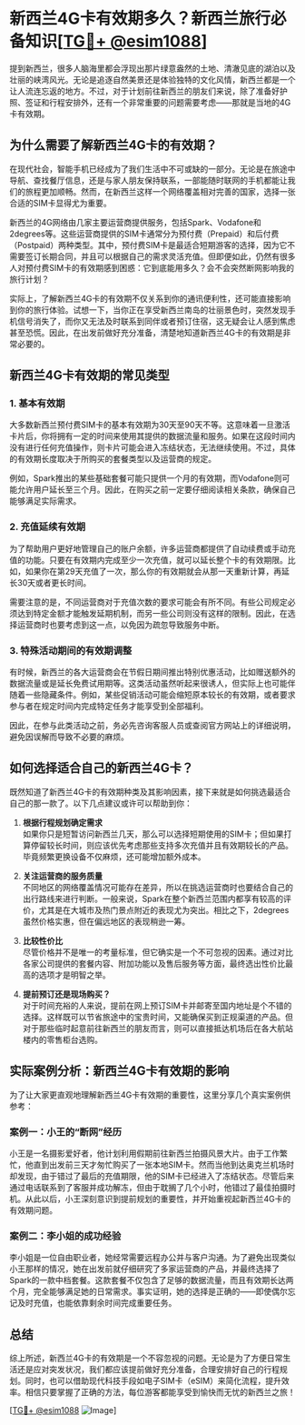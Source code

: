 # 新西兰4G卡有效期多久？新西兰旅行必备知识[[TG💪+ @esim1088](https://t.me/s/esim1088)]

提到新西兰，很多人脑海里都会浮现出那片绿意盎然的土地、清澈见底的湖泊以及壮丽的峡湾风光。无论是追逐自然美景还是体验独特的文化风情，新西兰都是一个让人流连忘返的地方。不过，对于计划前往新西兰的朋友们来说，除了准备好护照、签证和行程安排外，还有一个非常重要的问题需要考虑——那就是当地的4G卡有效期。

## 为什么需要了解新西兰4G卡的有效期？

在现代社会，智能手机已经成为了我们生活中不可或缺的一部分。无论是在旅途中导航、查找餐厅信息，还是与家人朋友保持联系，一部能随时联网的手机都能让我们的旅程更加顺畅。然而，在新西兰这样一个网络覆盖相对完善的国家，选择一张合适的SIM卡显得尤为重要。

新西兰的4G网络由几家主要运营商提供服务，包括Spark、Vodafone和2degrees等。这些运营商提供的SIM卡通常分为预付费（Prepaid）和后付费（Postpaid）两种类型。其中，预付费SIM卡是最适合短期游客的选择，因为它不需要签订长期合同，并且可以根据自己的需求灵活充值。但即便如此，仍然有很多人对预付费SIM卡的有效期感到困惑：它到底能用多久？会不会突然断网影响我的旅行计划？

实际上，了解新西兰4G卡的有效期不仅关系到你的通讯便利性，还可能直接影响到你的旅行体验。试想一下，当你正在享受新西兰南岛的壮丽景色时，突然发现手机信号消失了，而你又无法及时联系到同伴或者预订住宿，这无疑会让人感到焦虑甚至恐慌。因此，在出发前做好充分准备，清楚地知道新西兰4G卡的有效期是非常必要的。

## 新西兰4G卡有效期的常见类型

### 1. 基本有效期
大多数新西兰预付费SIM卡的基本有效期为30天至90天不等。这意味着一旦激活卡片后，你将拥有一定的时间来使用其提供的数据流量和服务。如果在这段时间内没有进行任何充值操作，则卡片可能会进入冻结状态，无法继续使用。不过，具体的有效期长度取决于所购买的套餐类型以及运营商的规定。

例如，Spark推出的某些基础套餐可能只提供一个月的有效期，而Vodafone则可能允许用户延长至三个月。因此，在购买之前一定要仔细阅读相关条款，确保自己能够满足实际需求。

### 2. 充值延续有效期
为了帮助用户更好地管理自己的账户余额，许多运营商都提供了自动续费或手动充值的功能。只要在有效期内完成至少一次充值，就可以延长整个卡的有效期限。比如，如果你在第29天充值了一次，那么你的有效期就会从那一天重新计算，再延长30天或者更长时间。

需要注意的是，不同运营商对于充值次数的要求可能会有所不同。有些公司规定必须达到特定金额才能触发延期机制，而另一些公司则没有这样的限制。因此，在选择运营商时也要考虑到这一点，以免因为疏忽导致服务中断。

### 3. 特殊活动期间的有效期调整
有时候，新西兰的各大运营商会在节假日期间推出特别优惠活动，比如赠送额外的数据流量或是延长免费试用期等。这类活动虽然听起来很诱人，但实际上也可能伴随着一些隐藏条件。例如，某些促销活动可能会缩短原本较长的有效期，或者要求参与者在规定时间内完成特定任务才能享受到全部福利。

因此，在参与此类活动之前，务必先咨询客服人员或查阅官方网站上的详细说明，避免因误解而导致不必要的麻烦。

## 如何选择适合自己的新西兰4G卡？

既然知道了新西兰4G卡的有效期种类及其影响因素，接下来就是如何挑选最适合自己的那一款了。以下几点建议或许可以帮助到你：

1. **根据行程规划确定需求**  
   如果你只是短暂访问新西兰几天，那么可以选择短期使用的SIM卡；但如果打算停留较长时间，则应该优先考虑那些支持多次充值并且有效期较长的产品。毕竟频繁更换设备不仅麻烦，还可能增加额外成本。

2. **关注运营商的服务质量**  
   不同地区的网络覆盖情况可能存在差异，所以在挑选运营商时也要结合自己的出行路线来进行判断。一般来说，Spark在整个新西兰范围内都享有较高的评价，尤其是在大城市及热门景点附近的表现尤为突出。相比之下，2degrees虽然价格实惠，但在偏远地区的表现稍逊一筹。

3. **比较性价比**  
   尽管价格并不是唯一的考量标准，但它确实是一个不可忽视的因素。通过对比各家公司提供的套餐内容、附加功能以及售后服务等方面，最终选出性价比最高的选项才是明智之举。

4. **提前预订还是现场购买？**  
   对于时间充裕的人来说，提前在网上预订SIM卡并邮寄至国内地址是个不错的选择。这样既可以节省旅途中的宝贵时间，又能确保买到正规渠道的产品。但对于那些临时起意前往新西兰的朋友而言，则可以直接抵达机场后在各大航站楼内的零售柜台选购。

## 实际案例分析：新西兰4G卡有效期的影响

为了让大家更直观地理解新西兰4G卡有效期的重要性，这里分享几个真实案例供参考：

### 案例一：小王的“断网”经历
小王是一名摄影爱好者，他计划利用假期前往新西兰拍摄风景大片。由于工作繁忙，他直到出发前三天才匆忙购买了一张本地SIM卡。然而当他到达奥克兰机场时却发现，由于错过了最后的充值期限，他的SIM卡已经进入了冻结状态。尽管后来通过电话联系到了客服并成功解冻，但由于耽搁了几个小时，他错过了最佳拍摄时机。从此以后，小王深刻意识到提前规划的重要性，并开始重视起新西兰4G卡的有效期问题。

### 案例二：李小姐的成功经验
李小姐是一位自由职业者，她经常需要远程办公并与客户沟通。为了避免出现类似小王那样的情况，她在出发前就仔细研究了多家运营商的产品，并最终选择了Spark的一款中档套餐。这款套餐不仅包含了足够的数据流量，而且有效期长达两个月，完全能够满足她的日常需求。事实证明，她的选择是正确的——即使偶尔忘记及时充值，也能依靠剩余时间完成重要任务。

## 总结

综上所述，新西兰4G卡的有效期是一个不容忽视的问题。无论是为了方便日常生活还是应对突发状况，我们都应该提前做好充分准备，合理安排好自己的行程规划。同时，也可以借助现代科技手段如电子SIM卡（eSIM）来简化流程，提升效率。相信只要掌握了正确的方法，每位游客都能享受到愉快而无忧的新西兰之旅！

[[TG💪+ @esim1088](https://t.me/s/esim1088) ![Image](https://i.postimg.cc/4NQfJmqS/Snipaste-2025-05-13-00-14-12.png)]